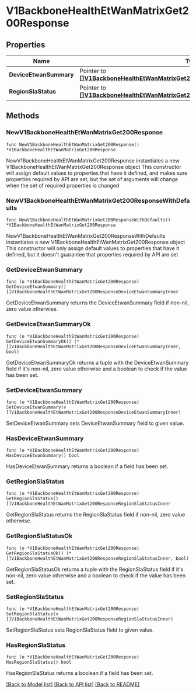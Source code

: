 # V1BackboneHealthEtWanMatrixGet200Response

## Properties

Name | Type | Description | Notes
------------ | ------------- | ------------- | -------------
**DeviceEtwanSummary** | Pointer to [**[]V1BackboneHealthEtWanMatrixGet200ResponseDeviceEtwanSummaryInner**](V1BackboneHealthEtWanMatrixGet200ResponseDeviceEtwanSummaryInner.md) |  | [optional] 
**RegionSlaStatus** | Pointer to [**[]V1BackboneHealthEtWanMatrixGet200ResponseRegionSlaStatusInner**](V1BackboneHealthEtWanMatrixGet200ResponseRegionSlaStatusInner.md) |  | [optional] 

## Methods

### NewV1BackboneHealthEtWanMatrixGet200Response

`func NewV1BackboneHealthEtWanMatrixGet200Response() *V1BackboneHealthEtWanMatrixGet200Response`

NewV1BackboneHealthEtWanMatrixGet200Response instantiates a new V1BackboneHealthEtWanMatrixGet200Response object
This constructor will assign default values to properties that have it defined,
and makes sure properties required by API are set, but the set of arguments
will change when the set of required properties is changed

### NewV1BackboneHealthEtWanMatrixGet200ResponseWithDefaults

`func NewV1BackboneHealthEtWanMatrixGet200ResponseWithDefaults() *V1BackboneHealthEtWanMatrixGet200Response`

NewV1BackboneHealthEtWanMatrixGet200ResponseWithDefaults instantiates a new V1BackboneHealthEtWanMatrixGet200Response object
This constructor will only assign default values to properties that have it defined,
but it doesn't guarantee that properties required by API are set

### GetDeviceEtwanSummary

`func (o *V1BackboneHealthEtWanMatrixGet200Response) GetDeviceEtwanSummary() []V1BackboneHealthEtWanMatrixGet200ResponseDeviceEtwanSummaryInner`

GetDeviceEtwanSummary returns the DeviceEtwanSummary field if non-nil, zero value otherwise.

### GetDeviceEtwanSummaryOk

`func (o *V1BackboneHealthEtWanMatrixGet200Response) GetDeviceEtwanSummaryOk() (*[]V1BackboneHealthEtWanMatrixGet200ResponseDeviceEtwanSummaryInner, bool)`

GetDeviceEtwanSummaryOk returns a tuple with the DeviceEtwanSummary field if it's non-nil, zero value otherwise
and a boolean to check if the value has been set.

### SetDeviceEtwanSummary

`func (o *V1BackboneHealthEtWanMatrixGet200Response) SetDeviceEtwanSummary(v []V1BackboneHealthEtWanMatrixGet200ResponseDeviceEtwanSummaryInner)`

SetDeviceEtwanSummary sets DeviceEtwanSummary field to given value.

### HasDeviceEtwanSummary

`func (o *V1BackboneHealthEtWanMatrixGet200Response) HasDeviceEtwanSummary() bool`

HasDeviceEtwanSummary returns a boolean if a field has been set.

### GetRegionSlaStatus

`func (o *V1BackboneHealthEtWanMatrixGet200Response) GetRegionSlaStatus() []V1BackboneHealthEtWanMatrixGet200ResponseRegionSlaStatusInner`

GetRegionSlaStatus returns the RegionSlaStatus field if non-nil, zero value otherwise.

### GetRegionSlaStatusOk

`func (o *V1BackboneHealthEtWanMatrixGet200Response) GetRegionSlaStatusOk() (*[]V1BackboneHealthEtWanMatrixGet200ResponseRegionSlaStatusInner, bool)`

GetRegionSlaStatusOk returns a tuple with the RegionSlaStatus field if it's non-nil, zero value otherwise
and a boolean to check if the value has been set.

### SetRegionSlaStatus

`func (o *V1BackboneHealthEtWanMatrixGet200Response) SetRegionSlaStatus(v []V1BackboneHealthEtWanMatrixGet200ResponseRegionSlaStatusInner)`

SetRegionSlaStatus sets RegionSlaStatus field to given value.

### HasRegionSlaStatus

`func (o *V1BackboneHealthEtWanMatrixGet200Response) HasRegionSlaStatus() bool`

HasRegionSlaStatus returns a boolean if a field has been set.


[[Back to Model list]](../README.md#documentation-for-models) [[Back to API list]](../README.md#documentation-for-api-endpoints) [[Back to README]](../README.md)


